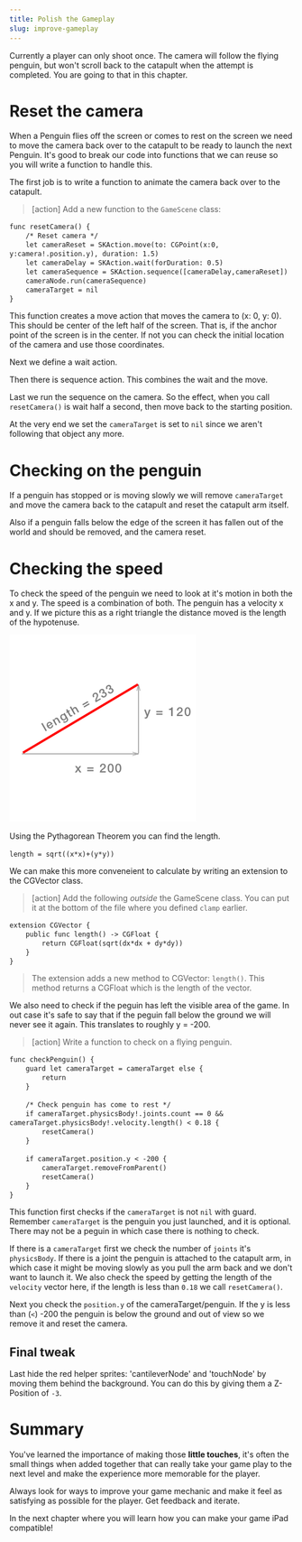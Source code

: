 ```yaml
---
title: Polish the Gameplay
slug: improve-gameplay
---
```


Currently a player can only shoot once. The camera will follow the flying penguin, but 
won't scroll back to the catapult when the attempt is completed. You are going to that 
in this chapter.

# Reset the camera

When a Penguin flies off the screen or comes to rest on the screen we need to move the camera back over 
to the catapult to be ready to launch the next Penguin. It's good to break our code into functions that 
we can reuse so you will write a function to handle this. 

The first job is to write a function to animate the camera back over to the catapult. 

> [action]
> Add a new function to the `GameScene` class:
>
```
func resetCamera() {
    /* Reset camera */
    let cameraReset = SKAction.move(to: CGPoint(x:0, y:camera!.position.y), duration: 1.5)
    let cameraDelay = SKAction.wait(forDuration: 0.5)
    let cameraSequence = SKAction.sequence([cameraDelay,cameraReset])
    cameraNode.run(cameraSequence)
    cameraTarget = nil
}
```
>

This function creates a move action that moves the camera to (x: 0, y: 0). This should be 
center of the left half of the screen. That is, if the anchor point of the screen is in the center. 
If not you can check the initial location of the camera and use those coordinates.

Next we define a wait action. 

Then there is sequence action. This combines the wait and the move. 

Last we run the sequence on the camera. So the effect, when you call `resetCamera()` is wait
half a second, then move back to the starting position. 

At the very end we set the `cameraTarget` is set to `nil` since we aren't following that object 
any more. 

# Checking on the penguin

If a penguin has stopped or is moving slowly we will remove `cameraTarget` and move the 
camera back to the catapult and reset the catapult arm itself.

Also if a penguin falls below the edge of the screen it has fallen out of the world
and should be removed, and the camera reset. 

# Checking the speed

To check the speed of the penguin we need to look at it's motion in both the x and y. 
The speed is a combination of both. The penguin has a velocity x and y. If we picture 
this as a right triangle the distance moved is the length of the hypotenuse.

![triangle-math](../Tutorial-Images/p12-11-triangle-math.png)

Using the Pythagorean Theorem you can find the length. 

`length = sqrt((x*x)+(y*y))`

We can make this more conveneient to calculate by writing an extension to the CGVector
class. 

> [action]
> Add the following *outside* the GameScene class. You can put it at the bottom of the 
> file where you defined `clamp` earlier. 
> 
```
extension CGVector {
    public func length() -> CGFloat {
        return CGFloat(sqrt(dx*dx + dy*dy))
    }
}
```
>
> The extension adds a new method to CGVector: `length()`. This method returns a CGFloat 
> which is the length of the vector.
> 

We also need to check if the peguin has left the visible area of the game. In out case 
it's safe to say that if the peguin fall below the ground we will never see it again. 
This translates to roughly y = -200.

> [action] 
> Write a function to check on a flying penguin. 
> 
```
func checkPenguin() {
    guard let cameraTarget = cameraTarget else {
        return
    }
    
    /* Check penguin has come to rest */
    if cameraTarget.physicsBody!.joints.count == 0 && cameraTarget.physicsBody!.velocity.length() < 0.18 {
        resetCamera()
    }
    
    if cameraTarget.position.y < -200 {
        cameraTarget.removeFromParent()
        resetCamera()
    }
}
```
>

This function first checks if the `cameraTarget` is not `nil` with guard. Remember `cameraTarget` 
is the penguin you just launched, and it is optional. There may not be a peguin in which case 
there is nothing to check. 

If there is a `cameraTarget` first we check the number of `joints` it's `physicsBody`. If there 
is a joint the penguin is attached to the catapult arm, in which case it might be moving slowly
as you pull the arm back and we don't want to launch it. We also check the speed by getting the 
length of the `velocity` vector here, if the length is less than `0.18` we call `resetCamera()`.

Next you check the `position.y` of the cameraTarget/penguin. If the y is less than (`<`) -200
the penguin is below the ground and out of view so we remove it and reset the camera. 

## Final tweak

Last hide the red helper sprites: 'cantileverNode' and 'touchNode' by moving them behind
the background. You can do this by giving them a Z-Position of `-3`. 

# Summary

You've learned the importance of making those **little touches**, it's often the small 
things when added together that can really take your game play to the next level and 
make the experience more memorable for the player.

Always look for ways to improve your game mechanic and make it feel as satisfying as 
possible for the player. Get feedback and iterate.

In the next chapter where you will learn how you can make your game iPad compatible!
